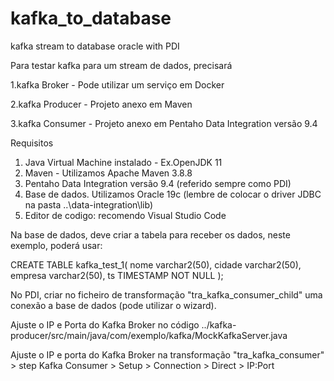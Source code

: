 # kafka_to_database
kafka stream to database oracle with PDI

Para testar kafka para um stream de dados, precisará

1.kafka Broker   - Pode utilizar um serviço em Docker 

2.kafka Producer - Projeto anexo em Maven 

3.kafka Consumer - Projeto anexo em Pentaho Data Integration versão 9.4

Requisitos
1. Java Virtual Machine instalado - Ex.OpenJDK 11
2. Maven - Utilizamos Apache Maven 3.8.8
3. Pentaho Data Integration versão 9.4 (referido sempre como PDI)
4. Base de dados. Utilizamos Oracle 19c (lembre de colocar o driver JDBC na pasta ..\data-integration\lib)
5. Editor de codigo: recomendo Visual Studio Code

Na base de dados, deve criar a tabela para receber os dados, neste exemplo, poderá usar:

CREATE TABLE kafka_test_1(
  nome varchar2(50),
  cidade varchar2(50),
  empresa varchar2(50),
  ts TIMESTAMP NOT NULL
 );

No PDI, criar no ficheiro de transformação "tra_kafka_consumer_child" uma conexão a base de dados (pode utilizar o wizard).

Ajuste o IP e Porta do Kafka Broker no código ../kafka-producer/src/main/java/com/exemplo/kafka/MockKafkaServer.java

Ajuste o IP e porta do Kafka Broker na transformação "tra_kafka_consumer" > step Kafka Consumer > Setup > Connection > Direct > IP:Port



